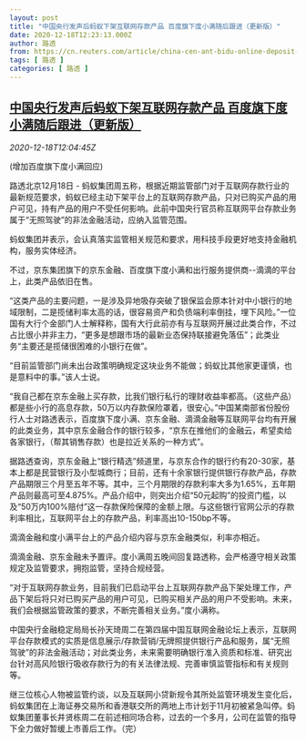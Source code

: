 ```yaml
---
layout: post
title: "中国央行发声后蚂蚁下架互联网存款产品 百度旗下度小满随后跟进（更新版）"
date: 2020-12-18T12:23:13.000Z
author: 路透
from: https://cn.reuters.com/article/china-cen-ant-bidu-online-deposit-1218-idCNKBS28S1HT
tags: [ 路透 ]
categories: [ 路透 ]
---
```

<!--1608294193000-->
[中国央行发声后蚂蚁下架互联网存款产品 百度旗下度小满随后跟进（更新版）](https://cn.reuters.com/article/china-cen-ant-bidu-online-deposit-1218-idCNKBS28S1HT)
------

<div>
<div><i>2020-12-18T12:04:45Z</i></div><p>(增加百度旗下度小满回应)</p><p>路透北京12月18日 - 蚂蚁集团周五称，根据近期监管部门对于互联网存款行业的最新规范要求，蚂蚁已经主动下架平台上的互联网存款产品，只对已购买产品的用户可见，持有产品的用户不受任何影响。此前中国央行官员称互联网平台存款业务属于“无照驾驶”的非法金融活动，应纳入监管范围。</p><p>蚂蚁集团并表示，会认真落实监管相关规范和要求，用科技手段更好地支持金融机构，服务实体经济。</p><p>不过，京东集团旗下的京东金融、百度旗下度小满和出行服务提供商--滴滴的平台上，此类产品依旧在售。</p><p>“这类产品的主要问题，一是涉及异地吸存突破了银保监会原本针对中小银行的地域限制，二是揽储利率太高的话，很容易资产和负债端利率倒挂，埋下风险。”一位国有大行个金部门人士解释称，国有大行此前亦有与互联网开展过此类合作，不过占比很小并非主力，“更多是想跟市场的最新业态保持联接避免落伍”；此类业务“主要还是揽储很困难的小银行在做”。</p><p>“目前监管部门尚未出台政策明确规定这块业务不能做；蚂蚁比其他家更谨慎，也是意料中的事。”该人士说。</p><p>“我自己都在京东金融上买存款，比我们银行私行的理财收益率都高。（这些产品）都是些小行的高息存款，50万以内存款保险罩着，很安心。”中国某南部省份股份行人士对路透表示，百度旗下度小满、京东金融、滴滴金融等互联网平台均有开展的此类业务，其中京东金融合作的银行较多，“京东在推他们的金融云，希望卖给各家银行，（帮其销售存款）也是拉近关系的一种方式”。</p><p>据路透查询，京东金融上“银行精选”频道里，与京东合作的银行约有20-30家，基本上都是民营银行及小型城商行；目前，还有十余家银行提供银行存款产品，存款产品期限三个月至五年不等。其中，三个月期限的存款利率大多为1.65%，五年期产品则最高可至4.875%。产品介绍中，则突出介绍“50元起购”的投资门槛，以及“50万内100%赔付”这一存款保险保障的金额上限。与这些银行官网公示的存款利率相比，互联网平台上的存款产品，利率高出10-150bp不等。</p><p>滴滴金融和度小满平台上的产品介绍内容与京东金融类似，利率亦相近。</p><p>滴滴金融、京东金融未予置评。度小满周五晚间回复路透称，会严格遵守相关政策规定及监管要求，拥抱监管，坚持合规经营。</p><p>“对于互联网存款业务，目前我们已启动平台上互联网存款产品下架处理工作，产品下架后将只对已购买产品的用户可见，已购买相关产品的用户不受影响。未来，我们会根据监管政策的要求，不断完善相关业务。”度小满称。</p><p>中国央行金融稳定局局长孙天琦周二在第四届中国互联网金融论坛上表示，互联网平台存款模式的实质是信息展示/存款营销/无牌照提供银行产品和服务，属“无照驾驶”的非法金融活动；对此类业务，未来需要明确银行准入资质和标准、研究出台针对高风险银行吸收存款行为的有关法律法规、完善审慎监管指标和有关规则等。</p><p>继三位核心人物被监管约谈，以及互联网小贷新规令其所处监管环境发生变化后，蚂蚁集团在上海证券交易所和香港联交所的两地上市计划于11月初被紧急叫停。蚂蚁集团董事长井贤栋周二在前述相同场合称，过去的一个多月，公司在监管的指导下全力做好暂缓上市善后工作。（完）</p>
</div>
